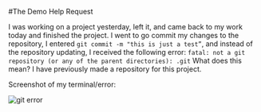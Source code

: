 #The Demo Help Request

I was working on a project yesterday, left it, and came back to my work today and finished the project. I went to go commit my changes to the repository, I entered ```git commit -m "this is just a test”```, and instead of the repository updating, I received the following error:
```fatal: not a git repository (or any of the parent directories): .git```
What does this mean? I have previously made a repository for this project.

Screenshot of my terminal/error:

![git error](img1.png)
